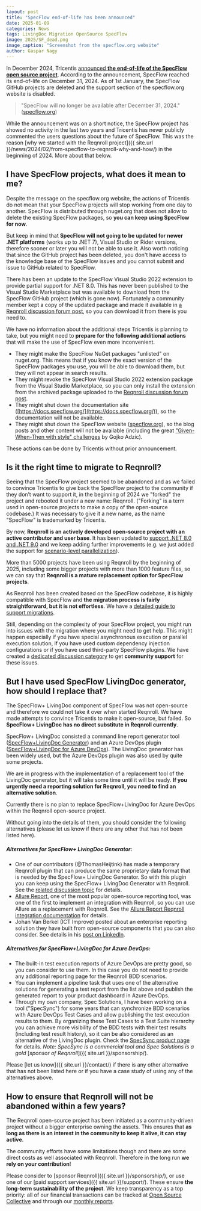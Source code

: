 ```yaml
---
layout: post
title: "SpecFlow end-of-life has been announced"
date: 2025-01-09
categories: News
tags: LivingDoc Migration OpenSource SpecFlow
image: 2025/SF_dead.png
image_caption: "Screenshot from the specflow.org website"
author: Gaspar Nagy
---
```


In December 2024, Tricentis [announced **the end-of-life of the SpecFlow open source project**](https://support-hub.tricentis.com/open?number=NEW0001432&id=post). According to the announcement, SpecFlow reached its end-of-life on December 31, 2024. As of 1st January, the SpecFlow GitHub projects are deleted and the support section of the specflow.org website is disabled.

> "SpecFlow will no longer be available after December 31, 2024." ([specflow.org](https://specflow.org/))

<!--more-->

While the announcement was on a short notice, the SpecFlow project has showed no activity in the last two years and Tricentis has never publicly commented the users questions about the future of SpecFlow. This was the reason [why we started with the Reqnroll project]({{ site.url }}/news/2024/02/from-specflow-to-reqnroll-why-and-how/) in the beginning of 2024. More about that below.

## I have SpecFlow projects, what does it mean to me?

Despite the message on the specflow.org website, the actions of Tricentis do not mean that your SpecFlow projects will stop working from one day to another. SpecFlow is distributed through nuget.org that does not allow to delete the existing SpecFlow packages, so **you can keep using SpecFlow for now**.

But keep in mind that **SpecFlow will not going to be updated for newer .NET platforms** (works up to .NET 7), Visual Studio or Rider versions, therefore sooner or later you will not be able to use it. Also worth noticing that since the GitHub project has been deleted, you don't have access to the knowledge base of the SpecFlow issues and you cannot submit and issue to GitHub related to SpecFlow.

There has been an update to the SpecFlow Visual Studio 2022 extension to provide partial support for .NET 8.0. This has never been published to the Visual Studio Marketplace but was available to download from the SpecFlow GitHub project (which is gone now). Fortunately a community member kept a copy of the updated package and made it available in [a Reqnroll discussion forum post](https://github.com/orgs/reqnroll/discussions/359#discussioncomment-11624656), so you can download it from there is you need to.

We have no information about the additional steps Tricentis is planning to take, but you might need to **prepare** **for** **the following additional actions** that will make the use of SpecFlow even more inconvenient.

* They might make the SpecFlow NuGet packages "unlisted" on nuget.org. This means that if you know the exact version of the SpecFlow packages you use, you will be able to download them, but they will not appear in search results.
* They might revoke the SpecFlow Visual Studio 2022 extension package from the Visual Studio Marketplace, so you can only install the extension from the archived package uploaded to the [Reqnroll discussion forum post](https://github.com/orgs/reqnroll/discussions/359#discussioncomment-11624656).
* They might shut down the documentation site ([https://docs.specflow.org/](https://docs.specflow.org/)), so the documentation will not be available.
* They might shut down the SpecFlow website ([specflow.org](https://specflow.org/)), so the blog posts and other content will not be available (including the great ["Given-When-Then with style" challenges](https://specflow.org/learn/given-when-then-with-style/) by Gojko Adzic).

These actions can be done by Tricentis without prior announcement.

## Is it the right time to migrate to Reqnroll?

Seeing that the SpecFlow project seemed to be abandoned and as we failed to convince Tricentis to give back the SpecFlow project to the community if they don’t want to support it, in the beginning of 2024 we "forked" the project and rebooted it under a new name: Reqnroll. ("Forking" is a term used in open-source projects to make a copy of the open-source codebase.) It was necessary to give it a new name, as the name "SpecFlow" is trademarked by Tricentis.

By now, **Reqnroll is an actively developed open-source project with an active contributor and user base**. It has been updated to [support .NET 8.0 and .NET 9.0](https://docs.reqnroll.net/latest/installation/compatibility.html) and we keep adding further improvements (e.g. we just added the support for [scenario-level parallelization](https://docs.reqnroll.net/latest/execution/parallel-execution.html)).

More than 5000 projects have been using Reqnroll by the beginning of 2025, including some bigger projects with more than 1000 feature files, so we can say that **Reqnroll is a mature replacement option for SpecFlow projects**.

As Reqnroll has been created based on the SpecFlow codebase, it is highly compatible with SpecFlow and **the migration process is fairly straightforward, but it is not effortless**. We have a [detailed guide to support migrations](https://docs.reqnroll.net/latest/guides/migrating-from-specflow.html).

Still, depending on the complexity of your SpecFlow project, you might run into issues with the migration where you might need to get help. This might happen especially if you have special asynchronous execution or parallel execution solution, if you have used custom dependency injection configurations or if you have used third-party SpecFlow plugins. We have created a [dedicated discussion category](https://github.com/orgs/reqnroll/discussions/categories/specflow-migration-q-a) to get **community support** for these issues.

## But I have used SpecFlow LivingDoc generator, how should I replace that?

The SpecFlow+ LivingDoc component of SpecFlow was not open-source and therefore we could not take it over when started Reqnroll. We have made attempts to convince Tricentis to make it open-source, but failed. So **SpecFlow+ LivingDoc has no direct substitute in Reqnroll currently**.

SpecFlow+ LivingDoc consisted a command line report generator tool ([SpecFlow+LivingDoc Generator](https://www.nuget.org/packages/SpecFlow.Plus.LivingDoc.CLI)) and an Azure DevOps plugin ([SpecFlow+LivingDoc for Azure DevOps](https://marketplace.visualstudio.com/items?itemName=techtalk.techtalk-specflow-plus)). The LivingDoc generator has been widely used, but the Azure DevOps plugin was also used by quite some projects.

We are in progress with the implementation of a replacement tool of the LivingDoc generator, but it will take some time until it will be ready. **If you urgently need a reporting solution for Reqnroll, you need to find an alternative solution**.

Currently there is no plan to replace SpecFlow+LivingDoc for Azure DevOps within the Reqnroll open-source project.

Without going into the details of them, you should consider the following alternatives (please let us know if there are any other that has not been listed here).

##### Alternatives for SpecFlow+ LivingDoc Generator:

*   One of our contributors (@ThomasHeijtink) has made a temporary Reqnroll plugin that can produce the same proprietary data format that is needed by the SpecFlow+ LivingDoc Generator. So with this plugin you can keep using the SpecFlow+ LivingDoc Generator with Reqnroll. See the [related discussion topic](https://github.com/orgs/reqnroll/discussions/68) for details.
*   [Allure Report](https://allurereport.org/), one of the most popular open-source reporting tool, was one of the first to implement an integration with Reqnroll, so you can use Allure as a replacement with Reqnroll. See the [Allure Report Reqnroll integration documentation](https://allurereport.org/docs/reqnroll/) for details.
*   Johan Van Berkel (ICT Improve) posted about an enterprise reporting solution they have built from open-source components that you can also consider. See details in his [post on LinkedIn](https://www.linkedin.com/pulse/takes-village-johan-van-berkel-bofre/).

##### Alternatives for SpecFlow+LivingDoc for Azure DevOps:

*   The built-in test execution reports of Azure DevOps are pretty good, so you can consider to use them. In this case you do not need to provide any additional reporting page for the Reqnroll BDD scenarios.
*   You can implement a pipeline task that uses one of the alternative solutions for generating a test report from the list above and publish the generated report to your product dashboard in Azure DevOps.
*   Through my own company, Spec Solutions, I have been working on a tool ("SpecSync") for some years that can synchronize BDD scenarios with Azure DevOps Test Cases and allow publishing the test execution results to them. By organizing these Test Cases to a Test Suite hierarchy you can achieve more visibility of the BDD tests with their test results (including test result history), so it can be also considered as an alternative of the LivingDoc plugin. Check the [SpecSync product page](https://www.specsolutions.eu/specsync/) for details. _Note: SpecSync is a commercial tool and Spec Solutions is a gold_ [_sponsor of Reqnroll_]({{ site.url }}/sponsorship/)_._

Please [let us know]({{ site.url }}/contact/) if there is any other alternative that has not been listed here or if you have a case study of using any of the alternatives above.

## How to ensure that Reqnroll will not be abandoned within a few years?

The Reqnroll open-source project has been initiated as a community-driven project without a bigger enterprise owning the assets. This ensures that **as long as there is an interest in the community to keep it alive, it can stay active**.

The community efforts have some limitations though and there are some direct costs as well associated with Reqnroll. Therefore in the long run **we rely on your contribution**!

Please consider to [sponsor Reqnroll]({{ site.url }}/sponsorship/), or use one of our [paid support services]({{ site.url }}/support/). These ensure **the long-term sustainability of the project**. We keep transparency as a top priority: all of our financial transactions can be tracked at [Open Source Collective](https://opencollective.com/reqnroll) and through our [monthly reports](https://github.com/orgs/reqnroll/discussions/categories/announcements?discussions_q=is%3Aopen+category%3AAnnouncements+label%3Atransparency).
